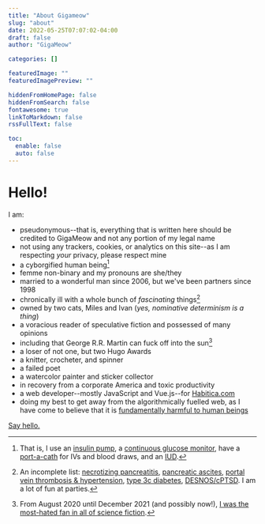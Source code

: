 ```yaml
---
title: "About Gigameow"
slug: "about"
date: 2022-05-25T07:07:02-04:00
draft: false
author: "GigaMeow"

categories: []

featuredImage: ""
featuredImagePreview: ""

hiddenFromHomePage: false
hiddenFromSearch: false
fontawesome: true
linkToMarkdown: false
rssFullText: false

toc:
  enable: false
  auto: false
---
```


# Hello!

I am:
- pseudonymous--that is, everything that is written here should be credited to GigaMeow and not any portion of my legal name
- not using any trackers, cookies, or analytics on this site--as I am respecting _your_ privacy, please respect mine
- a cyborgified human being[^1]
- femme non-binary and my pronouns are she/they
- married to a wonderful man since 2006, but we've been partners since 1998
- chronically ill with a whole bunch of _fascinating_ things[^2]
- owned by two cats, Miles and Ivan (_yes, nominative determinism is a thing_)
- a voracious reader of speculative fiction and possessed of many opinions
-   including that George R.R. Martin can fuck off into the sun[^3]
- a loser of not one, but two Hugo Awards
- a knitter, crocheter, and spinner
- a failed poet
- a watercolor painter and sticker collector
- in recovery from a corporate America and toxic productivity
- a web developer--mostly JavaScript and Vue.js--for [Habitica.com](https://www.habitica.com)
- doing my best to get away from the algorithmically fuelled web, as I have come to believe that it is [fundamentally harmful to human beings](https://www.humanetech.com/)

[Say hello.](mailto:hello@peculiar.monster)

[^1]:That is, I use an [insulin pump](https://www.tandemdiabetes.com/products/t-slim-x2-insulin-pump), a [continuous glucose monitor](https://www.dexcom.com/), have a [port-a-cath](https://nurse.org/articles/what-is-a-port-a-cath/) for IVs and blood draws, and an [IUD](https://www.liletta.com/).
[^2]: An incomplete list: [necrotizing pancreatitis](https://www.ncbi.nlm.nih.gov/pmc/articles/PMC5565044/), [pancreatic ascites](https://www.ncbi.nlm.nih.gov/books/NBK507851/), [portal vein thrombosis & hypertension](https://www.ncbi.nlm.nih.gov/pmc/articles/PMC4415192/), [type 3c diabetes](https://www.ncbi.nlm.nih.gov/pmc/articles/PMC5495015/), [DESNOS/cPTSD](https://en.yestherapyhelps.com/desnos-complex-post-traumatic-stress-disorder-13784). I am a lot of fun at parties.
[^3]:From August 2020 until December 2021 (and possibly now!), [I was the most-hated fan in all of science fiction](https://www.pretty-terrible.com/george-r-r-martin-2020-hugo-awards/).
